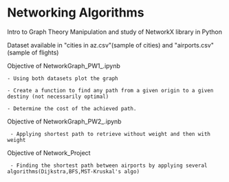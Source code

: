 # Networking Algorithms

Intro to Graph Theory
  Manipulation and study of NetworkX library in Python
 
Dataset available in "cities in az.csv"(sample of cities)  and "airports.csv"(sample of flights) 


Objective of NetworkGraph_PW1_.ipynb

    - Using both datasets plot the graph 
    
    - Create a function to find any path from a given origin to a given destiny (not necessarily optimal)
    
    - Determine the cost of the achieved path.
    
    
   
  
Objective of  NetworkGraph_PW2_.ipynb

     - Applying shortest path to retrieve without weight and then with weight
     
   
Objective of  Network_Project
    
     - Finding the shortest path between airports by applying several algorithms(Dijkstra,BFS,MST-Kruskal's algo)
